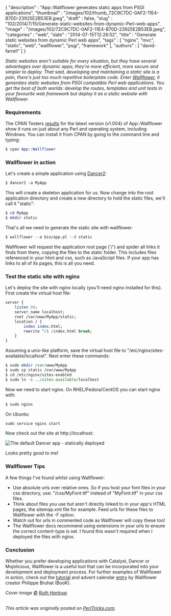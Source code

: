 {
   "description" : "App::Wallflower generates static apps from PSGI applications",
   "thumbnail" : "/images/102/thumb_72C9C7DC-0AF2-11E4-B70D-23925E2B53EB.jpeg",
   "draft" : false,
   "slug" : "102/2014/7/15/Generate-static-websites-from-dynamic-Perl-web-apps",
   "image" : "/images/102/72C9C7DC-0AF2-11E4-B70D-23925E2B53EB.jpeg",
   "categories" : "web",
   "date" : "2014-07-15T12:26:52",
   "title" : "Generate static websites from dynamic Perl web apps",
   "tags" : [
      "nginx",
      "mvc",
      "static",
      "web",
      "wallflower",
      "psgi",
      "framework"
   ],
   "authors" : [
      "david-farrell"
   ]
}


*Static websites aren't suitable for every situation, but they have several advantages over dynamic apps; they're more efficient, more secure and simpler to deploy. That said, developing and maintaining a static site is a pain, there's just too much repetitive boilerplate code. Enter [Wallflower](https://metacpan.org/pod/wallflower), it generates static websites from PSGI compatible Perl web applications. You get the best of both worlds: develop the routes, templates and unit tests in your favourite web framework but deploy it as a static website with Wallflower.*

### Requirements

The CPAN Testers [results](http://matrix.cpantesters.org/?dist=App-Wallflower+1.004) for the latest version (v1.004) of App::Wallflower show it runs on just about any Perl and operating system, including Windows. You can install it from CPAN by going to the command line and typing:

```perl
$ cpan App::Wallflower
```

### Wallflower in action

Let's create a simple application using [Dancer2](https://metacpan.org/pod/Dancer2):

```perl
$ dancer2 -a MyApp
```

This will create a skeleton application for us. Now change into the root application directory and create a new directory to hold the static files, we'll call it "static":

```perl
$ cd MyApp
$ mkdir static
```

That's all we need to generate the static site with wallflower:

```perl
$ wallflower --a bin/app.pl --d static
```

Wallflower will request the application root page ('/') and spider all links it finds from there, copying the files to the static folder. This includes files referenced in your html and css, such as JavaScript files. If your app has links to all of its pages, this is all you need.

### Test the static site with nginx

Let's deploy the site with nginx locally (you'll need nginx installed for this). First create the virtual host file:

```perl
server {
    listen 80;
    server_name localhost;
    root /var/www/MyApp/static;
    location / {
        index index.html;
        rewrite ^/$ /index.html break;
    }
}
```

Assuming a unix-like platform, save the virtual host file to "/etc/nginx/sites-available/localhost". Next enter these commands:

```perl
$ sudo mkdir /var/www/MyApp
$ sudo cp static /var/www/MyApp
$ cd /etc/nginx/sites-enabled
$ sudo ln -s ../sites-available/localhost
```

Now we need to start nginx. On RHEL/Fedora/CentOS you can start nginx with:

```perl
$ sudo nginx
```

On Ubuntu:

```perl
sudo service nginx start
```

Now check out the site at http://localhost:

![The default Dancer app - statically deployed](/images/102/dancer2.png)

Looks pretty good to me!

### Wallflower Tips

A few things I've found whilst using Wallflower:

-   Use absolute urls over relative ones. So if you host your font files in your css directory, use: "/css/MyFont.ttf" instead of "MyFont.ttf" in your css files.
-   Think about files you use but aren't directly linked to in your app's HTML pages, the sitemap.xml file for example. Feed urls for these files to Wallflower with the -F option.
-   Watch out for urls in commented code as Wallflower will copy these too!
-   The Wallflower docs recommend using extensions in your urls to ensure the correct content-type is set. I found this wasn't required when I deployed the files with nginx.

### Conclusion

Whether you prefer developing applications with Catalyst, Dancer or Mojolicious, Wallflower is a useful tool that can be incorporated into your development and deployment process. For further examples of Wallflower in action, check out the [tutorial](https://metacpan.org/pod/Wallflower::Tutorial) and advent calendar [entry](http://www.perladvent.org/2012/2012-12-22.html) by Wallflower creator Philippe Bruhat (BooK).

*Cover image [©](http://creativecommons.org/licenses/by/4.0/) [Ruth Hartnup](https://www.flickr.com/photos/ruthanddave/9432335346/in/photolist-9YgULK-6CwkPH-m68vYZ-4P7TsV-4Pc9dL-7UqEXc-8rbEQq-mPFbgf-Hw6fU-2JcQ24-7ZdMJc-5q1xn5-fnvbFu-fpNhu5-bY6j7J-6HC9cQ-7Y666Z-4RGjZ5-c5bJ5A-5Ma2Kx-7UshUJ-buamir-qLy2D-26mzb-nUfKdk-818aoT-4ne9U5-azaNvR-c7Ztsj-sbu9W-4hrgcG-8r8yrv-hdmVrd-a72iqb-4Kebyi-aEpfqd-6cdRLZ-7iqNqm-6XsteA-b8crZZ-ubPgJ-8pBxDZ-6R63RH-6AnSCX-byKj2-8b97G8-d6X7B-dddPtT-6pUqhf-ejhHg3|)*

\
*This article was originally posted on [PerlTricks.com](http://perltricks.com).*

